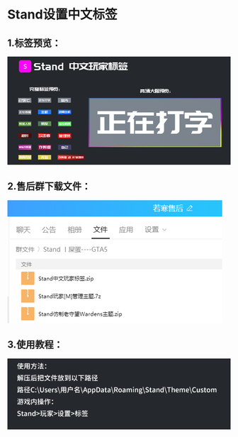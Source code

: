 # Stand设置中文标签

## 1.标签预览：

![](<../../.gitbook/assets/image (3).png>)

## 2.**售后群下载文件：**

![](<../../.gitbook/assets/image (29) (1).png>)

## **3.使用教程：**

![](<../../.gitbook/assets/image (25) (1).png>)
